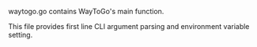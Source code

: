 waytogo.go contains WayToGo's main function.

This file provides first line CLI argument parsing and environment variable setting.
